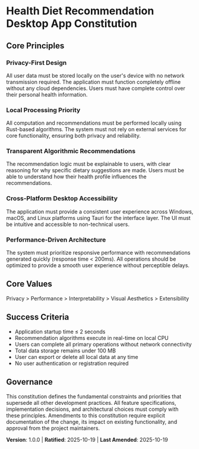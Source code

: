 <!--
Version change: N/A → 1.0.0
List of modified principles: None (new constitution)
Added sections: Core Principles, Core Values, Success Criteria, Governance
Removed sections: None (new constitution)
Templates requiring updates:
- .specify/templates/plan-template.md ✅ updated
- .specify/templates/spec-template.md ✅ updated
- .specify/templates/tasks-template.md ✅ updated
- .specify/commands/*.toml ⚠ pending
Follow-up TODOs: None
-->
# Health Diet Recommendation Desktop App Constitution

## Core Principles

### Privacy-First Design
All user data must be stored locally on the user's device with no network transmission required. The application must function completely offline without any cloud dependencies. Users must have complete control over their personal health information.

### Local Processing Priority
All computation and recommendations must be performed locally using Rust-based algorithms. The system must not rely on external services for core functionality, ensuring both privacy and reliability.

### Transparent Algorithmic Recommendations
The recommendation logic must be explainable to users, with clear reasoning for why specific dietary suggestions are made. Users must be able to understand how their health profile influences the recommendations.

### Cross-Platform Desktop Accessibility
The application must provide a consistent user experience across Windows, macOS, and Linux platforms using Tauri for the interface layer. The UI must be intuitive and accessible to non-technical users.

### Performance-Driven Architecture
The system must prioritize responsive performance with recommendations generated quickly (response time < 200ms). All operations should be optimized to provide a smooth user experience without perceptible delays.

## Core Values

Privacy > Performance > Interpretability > Visual Aesthetics > Extensibility

## Success Criteria

- Application startup time ≤ 2 seconds
- Recommendation algorithms execute in real-time on local CPU
- Users can complete all primary operations without network connectivity
- Total data storage remains under 100 MB
- User can export or delete all local data at any time
- No user authentication or registration required

## Governance

This constitution defines the fundamental constraints and priorities that supersede all other development practices. All feature specifications, implementation decisions, and architectural choices must comply with these principles. Amendments to this constitution require explicit documentation of the change, its impact on existing functionality, and approval from the project maintainers.

**Version**: 1.0.0 | **Ratified**: 2025-10-19 | **Last Amended**: 2025-10-19
